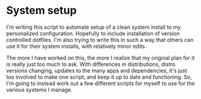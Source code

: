 # System setup
I'm writing this script to automate setup of a clean system install to my personalized configuration. 
Hopefully to include installation of version controlled dotfiles.
I'm also trying to write this in such a way that others can use it for their system installs, with relatively minor edits.

The more I have worked on this, the more I realize that my original plan for it is really just too much to ask. With differences in distributions, distro versions changing, updates to the many apps and dependencies, it's just too involved to make one script, and keep it up to date and functioning. So, I'm going to instead work out a few different scripts for myself to use for the various systems I manage.